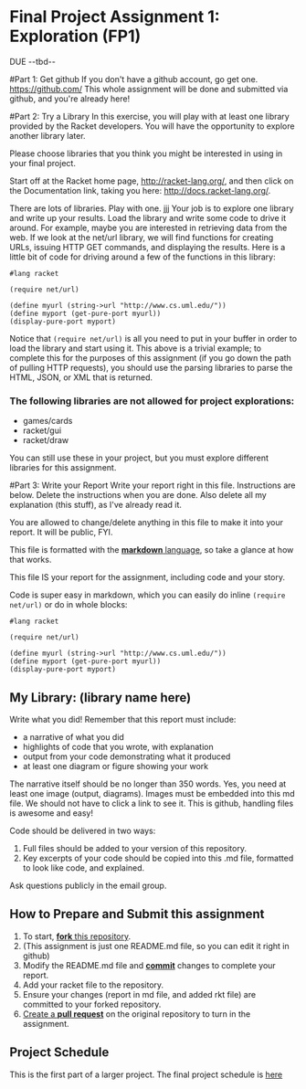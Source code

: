 # Final Project Assignment 1: Exploration (FP1)
DUE --tbd--

#Part 1: Get github
If you don't have a github account, go get one. https://github.com/
This whole assignment will be done and submitted via github, and you're already here!
 
#Part 2: Try a Library
In this exercise, you will play with at least one library provided by the Racket developers. You will have the opportunity to explore another library later.

Please choose libraries that you think you might be interested in using in your final project.

Start off at the Racket home page, http://racket-lang.org/, and then click on the Documentation link, taking you here: http://docs.racket-lang.org/.
 
There are lots of libraries. Play with one.
 jjj
Your job is to explore one library and write up your results. Load the library and write some code to drive it around.
For example, maybe you are interested in retrieving data from the web. If we look at the net/url library, we will find functions for creating URLs, issuing HTTP GET commands, and displaying the results. Here is a little bit of code for driving around a few of the functions in this library:
```racket
#lang racket

(require net/url)

(define myurl (string->url "http://www.cs.uml.edu/"))
(define myport (get-pure-port myurl))
(display-pure-port myport)
```
Notice that `(require net/url)` is all you need to put in your buffer in order to load the library and start using it.
This above is a trivial example; to complete this for the purposes of this assignment (if you go down the path of pulling HTTP requests), you should use the parsing libraries to parse the HTML, JSON, or XML that is returned.

### The following libraries are not allowed for project explorations:
* games/cards
* racket/gui
* racket/draw 

You can still use these in your project, but you must explore different libraries for this assignment.

#Part 3: Write your Report
Write your report right in this file. Instructions are below. Delete the instructions when you are done. Also delete all my explanation (this stuff), as I've already read it.

You are allowed to change/delete anything in this file to make it into your report. It will be public, FYI.

This file is formatted with the [**markdown** language][markdown], so take a glance at how that works.

This file IS your report for the assignment, including code and your story.

Code is super easy in markdown, which you can easily do inline `(require net/url)` or do in whole blocks:
```
#lang racket

(require net/url)

(define myurl (string->url "http://www.cs.uml.edu/"))
(define myport (get-pure-port myurl))
(display-pure-port myport)
```

## My Library: (library name here)
Write what you did!
Remember that this report must include:

* a narrative of what you did
* highlights of code that you wrote, with explanation
* output from your code demonstrating what it produced
* at least one diagram or figure showing your work

The narrative itself should be no longer than 350 words. Yes, you need at least one image (output, diagrams). Images must be embedded into this md file. We should not have to click a link to see it. This is github, handling files is awesome and easy!

Code should be delivered in two ways:

1. Full files should be added to your version of this repository.
1. Key excerpts of your code should be copied into this .md file, formatted to look like code, and explained.

Ask questions publicly in the email group.

## How to Prepare and Submit this assignment

1. To start, [**fork** this repository][forking]. 
  2. (This assignment is just one README.md file, so you can edit it right in github)
1. Modify the README.md file and [**commit**][ref-commit] changes to complete your report.
1. Add your racket file to the repository. 
1. Ensure your changes (report in md file, and added rkt file) are committed to your forked repository.
1. [Create a **pull request**][pull-request] on the original repository to turn in the assignment.

## Project Schedule
This is the first part of a larger project. The final project schedule is [here][schedule]

<!-- Links -->
[schedule]: https://github.com/oplS16projects/FP-Schedule
[markdown]: https://help.github.com/articles/markdown-basics/
[forking]: https://guides.github.com/activities/forking/
[ref-clone]: http://gitref.org/creating/#clone
[ref-commit]: http://gitref.org/basic/#commit
[ref-push]: http://gitref.org/remotes/#push
[pull-request]: https://help.github.com/articles/creating-a-pull-request
